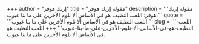 +++
author = "إريك هوفر"
title = "مقولة إريك هوفر"
description = '''مقولة إريك هوفر: اللعب النظيف هو في الأساس ألا نلوم الأخرين على ما بنا عيوب.'''
quote = '''اللعب النظيف هو في الأساس ألا نلوم الأخرين على ما بنا عيوب.'''
slug = '''اللعب-النظيف-هو-في-الأساس-ألا-نلوم-الأخرين-على-ما-بنا-عيوب'''
+++
اللعب النظيف هو في الأساس ألا نلوم الأخرين على ما بنا عيوب.
